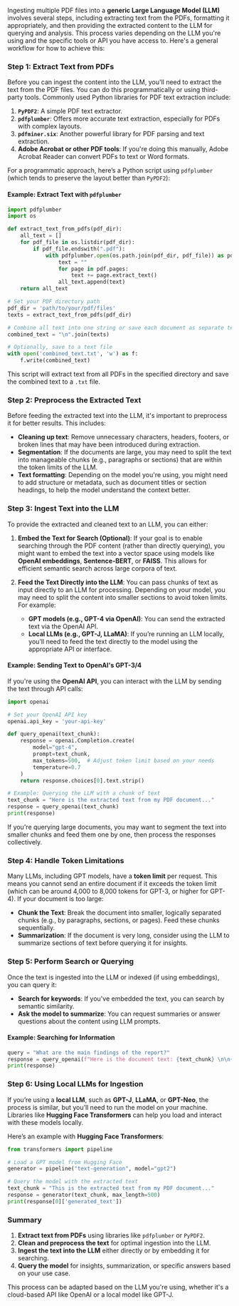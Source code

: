Ingesting multiple PDF files into a **generic Large Language Model (LLM)** involves several steps, including extracting text from the PDFs, formatting it appropriately, and then providing the extracted content to the LLM for querying and analysis. This process varies depending on the LLM you're using and the specific tools or API you have access to. Here's a general workflow for how to achieve this:

### Step 1: **Extract Text from PDFs**

Before you can ingest the content into the LLM, you'll need to extract the text from the PDF files. You can do this programmatically or using third-party tools. Commonly used Python libraries for PDF text extraction include:

1. **`PyPDF2`**: A simple PDF text extractor.
2. **`pdfplumber`**: Offers more accurate text extraction, especially for PDFs with complex layouts.
3. **`pdfminer.six`**: Another powerful library for PDF parsing and text extraction.
4. **Adobe Acrobat or other PDF tools**: If you're doing this manually, Adobe Acrobat Reader can convert PDFs to text or Word formats.

For a programmatic approach, here’s a Python script using `pdfplumber` (which tends to preserve the layout better than `PyPDF2`):

#### Example: Extract Text with `pdfplumber`

```python
import pdfplumber
import os

def extract_text_from_pdfs(pdf_dir):
    all_text = []
    for pdf_file in os.listdir(pdf_dir):
        if pdf_file.endswith(".pdf"):
            with pdfplumber.open(os.path.join(pdf_dir, pdf_file)) as pdf:
                text = ""
                for page in pdf.pages:
                    text += page.extract_text()
                all_text.append(text)
    return all_text

# Set your PDF directory path
pdf_dir = 'path/to/your/pdf/files'
texts = extract_text_from_pdfs(pdf_dir)

# Combine all text into one string or save each document as separate text
combined_text = "\n".join(texts)

# Optionally, save to a text file
with open('combined_text.txt', 'w') as f:
    f.write(combined_text)
```

This script will extract text from all PDFs in the specified directory and save the combined text to a `.txt` file.

### Step 2: **Preprocess the Extracted Text**
Before feeding the extracted text into the LLM, it's important to preprocess it for better results. This includes:

- **Cleaning up text**: Remove unnecessary characters, headers, footers, or broken lines that may have been introduced during extraction.
- **Segmentation**: If the documents are large, you may need to split the text into manageable chunks (e.g., paragraphs or sections) that are within the token limits of the LLM.
- **Text formatting**: Depending on the model you're using, you might need to add structure or metadata, such as document titles or section headings, to help the model understand the context better.

### Step 3: **Ingest Text into the LLM**
To provide the extracted and cleaned text to an LLM, you can either:

1. **Embed the Text for Search (Optional)**: If your goal is to enable searching through the PDF content (rather than directly querying), you might want to embed the text into a vector space using models like **OpenAI embeddings**, **Sentence-BERT**, or **FAISS**. This allows for efficient semantic search across large corpora of text.

2. **Feed the Text Directly into the LLM**: You can pass chunks of text as input directly to an LLM for processing. Depending on your model, you may need to split the content into smaller sections to avoid token limits. For example:
   - **GPT models (e.g., GPT-4 via OpenAI)**: You can send the extracted text via the OpenAI API.
   - **Local LLMs (e.g., GPT-J, LLaMA)**: If you’re running an LLM locally, you’ll need to feed the text directly to the model using the appropriate API or interface.

#### Example: Sending Text to OpenAI's GPT-3/4

If you're using the **OpenAI API**, you can interact with the LLM by sending the text through API calls:

```python
import openai

# Set your OpenAI API key
openai.api_key = 'your-api-key'

def query_openai(text_chunk):
    response = openai.Completion.create(
        model="gpt-4",
        prompt=text_chunk,
        max_tokens=500,  # Adjust token limit based on your needs
        temperature=0.7
    )
    return response.choices[0].text.strip()

# Example: Querying the LLM with a chunk of text
text_chunk = "Here is the extracted text from my PDF document..."
response = query_openai(text_chunk)
print(response)
```

If you're querying large documents, you may want to segment the text into smaller chunks and feed them one by one, then process the responses collectively.

### Step 4: **Handle Token Limitations**
Many LLMs, including GPT models, have a **token limit** per request. This means you cannot send an entire document if it exceeds the token limit (which can be around 4,000 to 8,000 tokens for GPT-3, or higher for GPT-4). If your document is too large:

- **Chunk the Text**: Break the document into smaller, logically separated chunks (e.g., by paragraphs, sections, or pages). Feed these chunks sequentially.
- **Summarization**: If the document is very long, consider using the LLM to summarize sections of text before querying it for insights.

### Step 5: **Perform Search or Querying**
Once the text is ingested into the LLM or indexed (if using embeddings), you can query it:

- **Search for keywords**: If you've embedded the text, you can search by semantic similarity.
- **Ask the model to summarize**: You can request summaries or answer questions about the content using LLM prompts.

#### Example: Searching for Information
```python
query = "What are the main findings of the report?"
response = query_openai(f"Here is the document text: {text_chunk} \n\n{query}")
print(response)
```

### Step 6: **Using Local LLMs for Ingestion**
If you’re using a **local LLM**, such as **GPT-J**, **LLaMA**, or **GPT-Neo**, the process is similar, but you’ll need to run the model on your machine. Libraries like **Hugging Face Transformers** can help you load and interact with these models locally.

Here’s an example with **Hugging Face Transformers**:

```python
from transformers import pipeline

# Load a GPT model from Hugging Face
generator = pipeline("text-generation", model="gpt2")

# Query the model with the extracted text
text_chunk = "This is the extracted text from my PDF document..."
response = generator(text_chunk, max_length=500)
print(response[0]['generated_text'])
```

### Summary
1. **Extract text from PDFs** using libraries like `pdfplumber` or `PyPDF2`.
2. **Clean and preprocess the text** for optimal ingestion into the LLM.
3. **Ingest the text into the LLM** either directly or by embedding it for searching.
4. **Query the model** for insights, summarization, or specific answers based on your use case.

This process can be adapted based on the LLM you're using, whether it's a cloud-based API like OpenAI or a local model like GPT-J.
